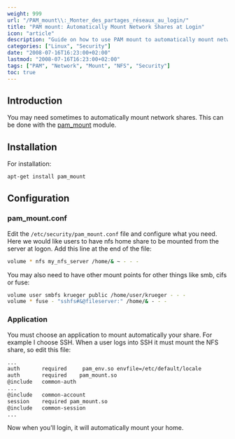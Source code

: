 ```yaml
---
weight: 999
url: "/PAM_mount\\:_Monter_des_partages_réseaux_au_login/"
title: "PAM mount: Automatically Mount Network Shares at Login"
icon: "article"
description: "Guide on how to use PAM mount to automatically mount network shares when users log in to a system."
categories: ["Linux", "Security"]
date: "2008-07-16T16:23:00+02:00"
lastmod: "2008-07-16T16:23:00+02:00"
tags: ["PAM", "Network", "Mount", "NFS", "Security"]
toc: true
---
```


## Introduction

You may need sometimes to automatically mount network shares. This can be done with the [pam_mount](https://pam-mount.sourceforge.net/) module.

## Installation

For installation:

```bash
apt-get install pam_mount
```

## Configuration

### pam_mount.conf

Edit the `/etc/security/pam_mount.conf` file and configure what you need. Here we would like users to have nfs home share to be mounted from the server at logon. Add this line at the end of the file:

```bash
volume * nfs my_nfs_server /home/& ~ - - -
```

You may also need to have other mount points for other things like smb, cifs or fuse:

```bash
volume user smbfs krueger public /home/user/krueger - - -
volume * fuse - "sshfs#&@fileserver:" /home/& - - -
```

### Application

You must choose an application to mount automatically your share. For example I choose SSH. When a user logs into SSH it must mount the NFS share, so edit this file:

```bash {linenos=table,hl_lines=[3,7]}
...
auth       required     pam_env.so envfile=/etc/default/locale
auth       required    pam_mount.so
@include   common-auth
...
@include   common-account
session    required pam_mount.so
@include   common-session
...
```

Now when you'll login, it will automatically mount your home.
